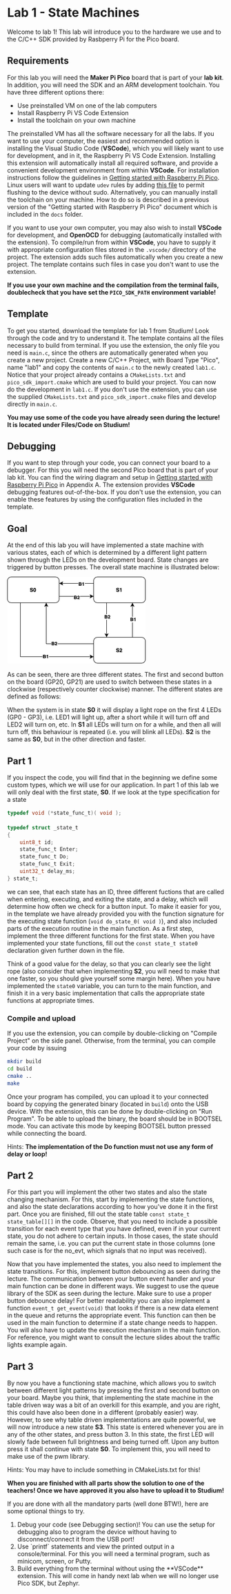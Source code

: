 # Lab 1 - State Machines

Welcome to lab 1! This lab will introduce you to the hardware we use and to the C/C++ SDK provided by Rasbperry Pi for the Pico board. 

## Requirements 

For this lab you will need the **Maker Pi Pico** board that is part of your **lab kit**.
In addition, you will need the SDK and an ARM development toolchain. You have three different options there:

- Use preinstalled VM on one of the lab computers
- Install Raspberry Pi VS Code Extension
- Install the toolchain on your own machine

The preinstalled VM has all the software necessary for all the labs.
If you want to use your computer, the easiest and recommended option is installing the Visual Studio Code (**VSCode**), which you will likely want to use for development, and in it, the Raspberry Pi VS Code Extension.
Installing this extension will automatically install all required software, and provide a convenient development environment from within **VSCode**.
For installation instructions follow the guidelines in [Getting started with Raspberry Pi Pico](https://datasheets.raspberrypi.com/pico/getting-started-with-pico.pdf).
Linux users will want to update `udev` rules by adding [this file](https://gist.githubusercontent.com/tjvr/3c406bddfe9ae0a3860a3a5e6b381a93/raw/78873b8f590540dd0771eeec61675a4af63c1685/99-pico.rules) to permit flushing to the device without sudo.
Alternatively, you can manually install the toolchain on your machine.
How to do so is described in a previous version of the "Getting started with Raspberry Pi Pico" document which is included in the `docs` folder.

If you want to use your own computer, you may also wish to install **VSCode** for development, and **OpenOCD** for debugging (automatically installed with the extension).
To compile/run from within **VSCode**, you have to supply it with appropriate configuration files stored in the `.vscode/` directory of the project.
The extension adds such files automatically when you create a new project.
The template contains such files in case you don't want to use the extension.

**If you use your own machine and the compilation from the terminal fails, doublecheck that you have set the `PICO_SDK_PATH` environment variable!**

<div style="page-break-after: always;"></div>

## Template 

To get you started, download the template for lab 1 from Studium!
Look through the code and try to understand it.
The template contains all the files necessary to build from terminal.
If you use the extension, the only file you need is `main.c`, since the others are automatically generated when you create a new project. 
Create a new C/C++ Project, with Board Type "Pico", name "lab1" and copy the contents of `main.c` to the newly created `lab1.c`.
Notice that your project already contains a `CMakeLists.txt` and `pico_sdk_import.cmake` which are used to build your project.
You can now do the development in `lab1.c`.
If you don't use the extension, you can use the supplied `CMakeLists.txt` and `pico_sdk_import.cmake` files and develop directly in `main.c`.

**You may use some of the code you have already seen during the lecture! It is located under Files/Code on Studium!** 

## Debugging 

If you want to step through your code, you can connect your board to a debugger.
For this you will need the second Pico board that is part of your lab kit.
You can find the wiring diagram and setup in [Getting started with Raspberry Pi Pico](https://datasheets.raspberrypi.com/pico/getting-started-with-pico.pdf) in Appendix A.
The extension provides **VSCode** debugging features out-of-the-box. 
If you don't use the extension, you can enable these features by using the configuration files included in the template.

## Goal 

At the end of this lab you will have implemented a state machine with various states, each of which is determined by a different light pattern shown through the LEDs on the development board. State changes are triggered by button presses. The overall state machine is illustrated below:

![State Machine](lab1_statemachine.png) 

As can be seen, there are three different states. The first and second button on the board (GP20, GP21) are used to switch between these states in a clockwise (respectively counter clockwise) manner. The different states are defined as follows:

When the system is in state **S0** it will display a light rope on the first 4 LEDs (GP0 - GP3), i.e. LED1 will light up, after a short while it will turn off and LED2 will turn on, etc. In **S1** all LEDs will turn on for a while, and then all will turn off, this behaviour is repeated (i.e. you will blink all LEDs). **S2** is the same as **S0**, but in the other direction and faster.


## Part 1 

If you inspect the code, you will find that in the beginning we define some custom types, which we will use for our application. In part 1 of this lab we will only deal with the first state, **S0**. If we look at the type specification for a state

```C 
typedef void (*state_func_t)( void );

typedef struct _state_t
{
    uint8_t id;
    state_func_t Enter;
    state_func_t Do;
    state_func_t Exit;
    uint32_t delay_ms;
} state_t;
```
we can see, that each state has an ID, three different fuctions that are called when entering, executing, and exiting the state, and a delay, which will determine how often we check for a button input. To make it easier for you, in the template we have already provided you with the function signature for the executing state function (`void do_state_0( void )`), and also included parts of the execution routine in the main function. As a first step, implement the three different functions for the first state. When you have implemented your state functions, fill out the `const state_t state0` declaration given further down in the file.

Think of a good value for the delay, so that you can clearly see the light rope (also consider that when implementing **S2**, you will need to make that one faster, so you should give yourself some margin here). When you have implemented the `state0` variable, you can turn to the main function, and finish it in a very basic implementation that calls the appropriate state functions at appropriate times.

<div style="page-break-after: always;"></div>

### Compile and upload 
If you use the extension, you can compile by double-clicking on "Compile Project" on the side panel.
Otherwise, from the terminal, you can compile your code by issuing



```bash
mkdir build
cd build
cmake ..
make
```

Once your program has compiled, you can upload it to your connected board by copying the generated binary (located in `build`) onto the USB device.
With the extension, this can be done by double-clicking on "Run Program".
To be able to upload the binary, the board should be in BOOTSEL mode.
You can activate this mode by keeping BOOTSEL button pressed while connecting the board.

Hints: **The implementation of the Do function must not use any form of delay or loop!**

## Part 2 

For this part you will implement the other two states and also the state changing mechanism. For this, start by implementing the state functions, and also the state declarations according to how you've done it in the first part. Once you are finished, fill out the state table `const state_t state_table[][]` in the code. Observe, that you need to include a possible transition for each event type that you have defined, even if in your current state, you do not adhere to certain inputs. In those cases, the state should remain the same, i.e. you can put the current state in those columns (one such case is for the no_evt, which signals that no input was received).

Now that you have implemented the states, you also need to implement the state transitions. For this, implement button debouncing as seen during the lecture. The communication between your button event handler and your main function can be done in different ways. We suggest to use the queue library of the SDK as seen during the lecture. Make sure to use a proper button debounce delay! For better readability you can also implement a function `event_t get_event(void)` that looks if there is a new data element in the queue and returns the appropriate event. This function can then be used in the main function to determine if a state change needs to happen. 
You will also have to update the execution mechanism in the main function. For reference, you might want to consult the lecture slides about the traffic lights example again. 

<div style="page-break-after: always;"></div>

## Part 3

By now you have a functioning state machine, which allows you to switch between different light patterns by pressing the first and second button on your board. Maybe you think, that implementing the state machine in the table driven way was a bit of an overkill for this example, and you are right, this could have also been done in a different (probably easier) way. However, to see why table driven implementations are quite powerful, we will now introduce a new state **S3**. This state is entered whenever you are in any of the other states, and press button 3. In this state, the first LED will slowly fade between full brightness and being turned off. Upon any button press it shall continue with state **S0**. To implement this, you will need to make use of the pwm library. 

Hints: You may have to include something in CMakeLists.txt for this! 

**When you are finished with all parts show the solution to one of the teachers! Once we have approved it you also have to upload it to Studium!** 

If you are done with all the mandatory parts (well done BTW!), here are some optional things to try.

<ol>
<li> Debug your code (see Debugging section)! You can use the setup for debugging also to program the device without having to disconnect/connect it from the USB port!</li>
<li> Use `printf` statements and view the printed output in a console/terminal.
For this you will need a terminal program, such as minicom, screen, or Putty. </li>
<li> Build everything from the terminal without using the **VSCode** extension.
This will come in handy next lab when we will no longer use Pico SDK, but Zephyr.</li>
</ol>